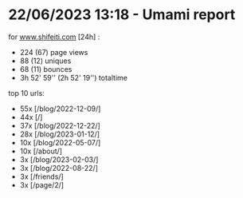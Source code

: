 # 22/06/2023 13:18 - Umami report
for www.shifeiti.com [24h] :

 - 224 (67) page views
 - 88 (12) uniques
 - 68 (11) bounces
 - 3h 52' 59'' (2h 52' 19'') totaltime


top 10 urls:
 - 55x [/blog/2022-12-09/]
 - 44x [/]
 - 37x [/blog/2022-12-22/]
 - 28x [/blog/2023-01-12/]
 - 10x [/blog/2022-05-07/]
 - 10x [/about/]
 - 3x [/blog/2023-02-03/]
 - 3x [/blog/2022-08-22/]
 - 3x [/friends/]
 - 3x [/page/2/]


